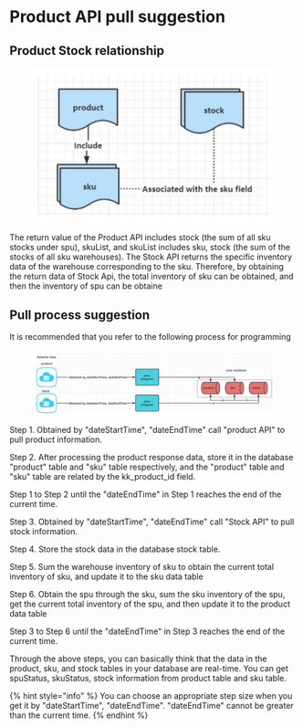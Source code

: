 # Product API pull suggestion

## Product Stock relationship

<figure><img src="../../.gitbook/assets/file.drawing (2).svg" alt=""><figcaption></figcaption></figure>

The return value of the Product API includes stock (the sum of all sku stocks under spu), skuList, and skuList includes sku, stock (the sum of the stocks of all sku warehouses). The Stock API returns the specific inventory data of the warehouse corresponding to the sku. Therefore, by obtaining the return data of Stock Api, the total inventory of sku can be obtained, and then the inventory of spu can be obtaine

## Pull process suggestion

It is recommended that you refer to the following process for programming

<figure><img src="../../.gitbook/assets/file.drawing.svg" alt=""><figcaption></figcaption></figure>

Step 1. Obtained by "dateStartTime", "dateEndTime" call "product API" to pull product information.&#x20;

Step 2. After processing the product response data, store it in the database "product" table and "sku" table respectively, and the "product" table and "sku" table are related by the kk\_product\_id field.

Step 1 to Step 2 until the "dateEndTime" in Step 1 reaches the end of the current time.

Step 3. Obtained by "dateStartTime", "dateEndTime" call "Stock API" to pull stock information.

Step 4. Store the stock data in the database stock table.

Step 5.  Sum the warehouse inventory of sku to obtain the current total inventory of sku, and update it to the sku data table

Step 6.  Obtain the spu through the sku, sum the sku inventory of the spu, get the current total inventory of the spu, and then update it to the product data table

Step 3 to Step 6 until the "dateEndTime" in Step 3 reaches the end of the current time.

Through the above steps, you can basically think that the data in the product, sku, and stock tables in your database are real-time. You can get spuStatus, skuStatus, stock information from product table and sku table.

{% hint style="info" %}
You can choose an appropriate step size when you get it by "dateStartTime", "dateEndTime". "dateEndTime" cannot be greater than the current time.
{% endhint %}
